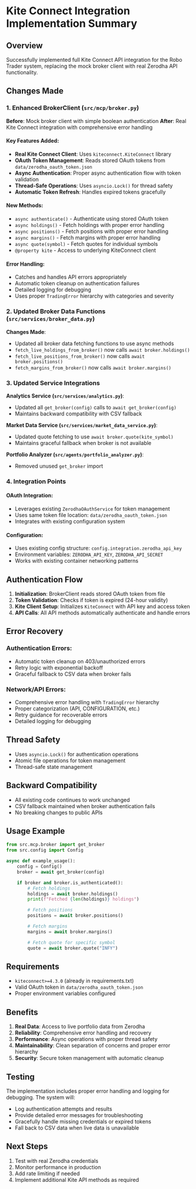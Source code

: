 # Kite Connect Integration Implementation Summary

## Overview

Successfully implemented full Kite Connect API integration for the Robo Trader system, replacing the mock broker client with real Zerodha API functionality.

## Changes Made

### 1. Enhanced BrokerClient (`src/mcp/broker.py`)

**Before**: Mock broker client with simple boolean authentication
**After**: Real Kite Connect integration with comprehensive error handling

#### Key Features Added:
- **Real Kite Connect Client**: Uses `kiteconnect.KiteConnect` library
- **OAuth Token Management**: Reads stored OAuth tokens from `data/zerodha_oauth_token.json`
- **Async Authentication**: Proper async authentication flow with token validation
- **Thread-Safe Operations**: Uses `asyncio.Lock()` for thread safety
- **Automatic Token Refresh**: Handles expired tokens gracefully

#### New Methods:
- `async authenticate()` - Authenticate using stored OAuth token
- `async holdings()` - Fetch holdings with proper error handling
- `async positions()` - Fetch positions with proper error handling
- `async margins()` - Fetch margins with proper error handling
- `async quote(symbol)` - Fetch quotes for individual symbols
- `@property kite` - Access to underlying KiteConnect client

#### Error Handling:
- Catches and handles API errors appropriately
- Automatic token cleanup on authentication failures
- Detailed logging for debugging
- Uses proper `TradingError` hierarchy with categories and severity

### 2. Updated Broker Data Functions (`src/services/broker_data.py`)

**Changes Made**:
- Updated all broker data fetching functions to use async methods
- `fetch_live_holdings_from_broker()` now calls `await broker.holdings()`
- `fetch_live_positions_from_broker()` now calls `await broker.positions()`
- `fetch_margins_from_broker()` now calls `await broker.margins()`

### 3. Updated Service Integrations

**Analytics Service (`src/services/analytics.py`)**:
- Updated all `get_broker(config)` calls to `await get_broker(config)`
- Maintains backward compatibility with CSV fallback

**Market Data Service (`src/services/market_data_service.py`)**:
- Updated quote fetching to use `await broker.quote(kite_symbol)`
- Maintains graceful fallback when broker is not available

**Portfolio Analyzer (`src/agents/portfolio_analyzer.py`)**:
- Removed unused `get_broker` import

### 4. Integration Points

#### OAuth Integration:
- Leverages existing `ZerodhaOAuthService` for token management
- Uses same token file location: `data/zerodha_oauth_token.json`
- Integrates with existing configuration system

#### Configuration:
- Uses existing config structure: `config.integration.zerodha_api_key`
- Environment variables: `ZERODHA_API_KEY`, `ZERODHA_API_SECRET`
- Works with existing container networking patterns

## Authentication Flow

1. **Initialization**: BrokerClient reads stored OAuth token from file
2. **Token Validation**: Checks if token is expired (24-hour validity)
3. **Kite Client Setup**: Initializes `KiteConnect` with API key and access token
4. **API Calls**: All API methods automatically authenticate and handle errors

## Error Recovery

### Authentication Errors:
- Automatic token cleanup on 403/unauthorized errors
- Retry logic with exponential backoff
- Graceful fallback to CSV data when broker fails

### Network/API Errors:
- Comprehensive error handling with `TradingError` hierarchy
- Proper categorization (API, CONFIGURATION, etc.)
- Retry guidance for recoverable errors
- Detailed logging for debugging

## Thread Safety

- Uses `asyncio.Lock()` for authentication operations
- Atomic file operations for token management
- Thread-safe state management

## Backward Compatibility

- All existing code continues to work unchanged
- CSV fallback maintained when broker authentication fails
- No breaking changes to public APIs

## Usage Example

```python
from src.mcp.broker import get_broker
from src.config import Config

async def example_usage():
    config = Config()
    broker = await get_broker(config)

    if broker and broker.is_authenticated():
        # Fetch holdings
        holdings = await broker.holdings()
        print(f"Fetched {len(holdings)} holdings")

        # Fetch positions
        positions = await broker.positions()

        # Fetch margins
        margins = await broker.margins()

        # Fetch quote for specific symbol
        quote = await broker.quote("INFY")
```

## Requirements

- `kiteconnect>=4.3.0` (already in requirements.txt)
- Valid OAuth token in `data/zerodha_oauth_token.json`
- Proper environment variables configured

## Benefits

1. **Real Data**: Access to live portfolio data from Zerodha
2. **Reliability**: Comprehensive error handling and recovery
3. **Performance**: Async operations with proper thread safety
4. **Maintainability**: Clean separation of concerns and proper error hierarchy
5. **Security**: Secure token management with automatic cleanup

## Testing

The implementation includes proper error handling and logging for debugging. The system will:
- Log authentication attempts and results
- Provide detailed error messages for troubleshooting
- Gracefully handle missing credentials or expired tokens
- Fall back to CSV data when live data is unavailable

## Next Steps

1. Test with real Zerodha credentials
2. Monitor performance in production
3. Add rate limiting if needed
4. Implement additional Kite API methods as required